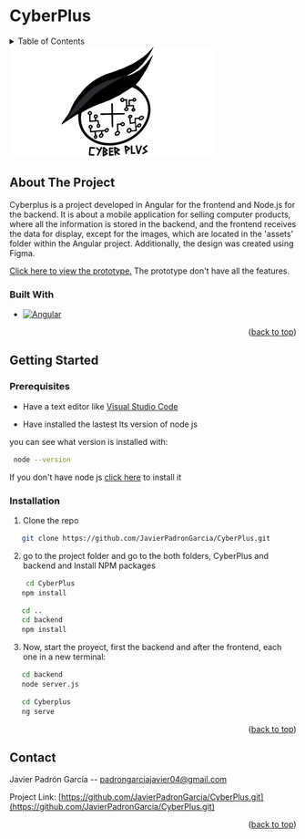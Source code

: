 # CyberPlus

<a name="readme-top"></a>

<!-- TABLE OF CONTENTS -->
<details>
  <summary>Table of Contents</summary>
  <ol>
    <li>
      <a href="#about-the-project">About The Project</a>
      <ul>
        <li><a href="#built-with">Built With</a></li>
      </ul>
    </li>
    <li>
      <a href="#getting-started">Getting Started</a>
      <ul>
        <li><a href="#prerequisites">Prerequisites</a></li>
        <li><a href="#installation">Installation</a></li>
      </ul>
    </li>
    <li><a href="#contact">Contact</a></li>
  </ol>
</details>

<img src="./CyberPlus/src/assets/images/logo.webp">

<!-- ABOUT THE PROJECT -->
## About The Project

Cyberplus is a project developed in Angular for the frontend and Node.js for the backend. It is about a mobile application for selling computer products, where all the information is stored in the backend, and the frontend receives the data for display, except for the images, which are located in the 'assets' folder within the Angular project. Additionally, the design was created using Figma. 

[Click here to view the prototype.](https://www.figma.com/proto/WP78JZwg84C3zBLH7EGOpi/Cyber-%2B?page-id=0%3A1&node-id=5-18&starting-point-node-id=5%3A18&mode=design&t=F31ftSapEwh9mAkd-1) The prototype don't have all the features.


### Built With

* [![Angular][Angular]][Angular-url]

<p align="right">(<a href="#readme-top">back to top</a>)</p>

<!-- GETTING STARTED -->
## Getting Started


### Prerequisites

- Have a text editor like [Visual Studio Code]


- Have installed the lastest lts version of node js

you can see what version is installed with:

 ```sh
  node --version
  ```

If you don't have node js <a href='https://nodejs.org/en'>click here</a> to install it

### Installation

1. Clone the repo
```sh
   git clone https://github.com/JavierPadronGarcia/CyberPlus.git
```

2. go to the project folder and go to the both folders, CyberPlus and backend and Install NPM packages

```sh
    cd CyberPlus
   npm install
```
```sh
   cd ..
   cd backend
   npm install
```

3. Now, start the proyect, first the backend and after the frontend, each one in a new terminal:

```sh
   cd backend
   node server.js
```

```sh
   cd Cyberplus
   ng serve
```

<p align="right">(<a href="#readme-top">back to top</a>)</p>

<!-- CONTACT -->
## Contact

Javier Padrón García -- padrongarciajavier04@gmail.com

Project Link: [https://github.com/JavierPadronGarcia/CyberPlus.git](https://github.com/JavierPadronGarcia/CyberPlus.git)

<p align="right">(<a href="#readme-top">back to top</a>)</p>

<!-- URL for images and links -->
[Angular]: https://img.shields.io/badge/angular-%23DD0031.svg?style=for-the-badge&logo=angular&logoColor=white
[Angular-url]: https://angular.io

[Visual Studio Code]: https://code.visualstudio.com